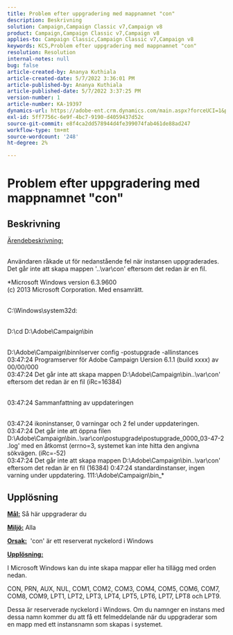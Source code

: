 ```yaml
---
title: Problem efter uppgradering med mappnamnet "con"
description: Beskrivning
solution: Campaign,Campaign Classic v7,Campaign v8
product: Campaign,Campaign Classic v7,Campaign v8
applies-to: Campaign Classic,Campaign Classic v7,Campaign v8
keywords: KCS,Problem efter uppgradering med mappnamnet "con"
resolution: Resolution
internal-notes: null
bug: false
article-created-by: Ananya Kuthiala
article-created-date: 5/7/2022 3:36:01 PM
article-published-by: Ananya Kuthiala
article-published-date: 5/7/2022 3:37:25 PM
version-number: 1
article-number: KA-19397
dynamics-url: https://adobe-ent.crm.dynamics.com/main.aspx?forceUCI=1&pagetype=entityrecord&etn=knowledgearticle&id=71a05960-1bce-ec11-a7b5-0022480a8e40
exl-id: 5ff7756c-6e9f-4bc7-9190-d4059437d52c
source-git-commit: e8f4ca2dd578944d4fe399074fab461de88ad247
workflow-type: tm+mt
source-wordcount: '248'
ht-degree: 2%

---
```


# Problem efter uppgradering med mappnamnet &quot;con&quot;

## Beskrivning

<u>Ärendebeskrivning:</u>

<br>Användaren råkade ut för nedanstående fel när instansen uppgraderades. Det går inte att skapa mappen &#39;..\var\con&#39; eftersom det redan är en fil.

*Microsoft Windows version 6.3.9600
<br>(c) 2013 Microsoft Corporation. Med ensamrätt. 

<br>C:\Windows\system32d: 

<br>D:\cd D:\Adobe\Campaign\bin 

<br>D:\Adobe\Campaign\binnlserver config -postupgrade -allinstances
<br>03:47:24 Programserver för Adobe Campaign Uersion 6.1.1 (build xxxx) av 00/00/000
<br>03:47:24 Det går inte att skapa mappen D:\Adobe\Campaign\bin\..\var\con&#39; eftersom det redan är en fil (iRc=16384) 

<br>03:47:24 Sammanfattning av uppdateringen

<br>03:47:24 ikoninstanser, 0 varningar och 2 fel under uppdateringen.
<br>03:47:24 Det går inte att öppna filen D:\Adobe\Campaign\bin\..\var\con\postupgrade\postupgrade_0000_03-47-2 .log&#39; med en åtkomst (errno=3, systemet kan inte hitta den angivna sökvägen. (iRc=-52)
<br>03:47:24 Det går inte att skapa mappen D:\Adobe\Campaign\bin\..\var\con&#39; eftersom det redan är en fil (16384) 0:47:24 standardinstanser, ingen varning under uppdatering. 111:\Adobe\Campaign\bin_*

## Upplösning


<b><u>Mål:</u></b> Så här uppgraderar du

<b><u>Miljö:</u></b> Alla

<b><u>Orsak:</u></b>  &#39;con&#39; är ett reserverat nyckelord i Windows

<b><u>Upplösning:</u></b>

I Microsoft Windows kan du inte skapa mappar eller ha tillägg med orden nedan.

CON, PRN, AUX, NUL, COM1, COM2, COM3, COM4, COM5, COM6, COM7, COM8, COM9, LPT1, LPT2, LPT3, LPT4, LPT5, LPT6, LPT7, LPT8 och LPT9.

Dessa är reserverade nyckelord i Windows. Om du namnger en instans med dessa namn kommer du att få ett felmeddelande när du uppgraderar som en mapp med ett instansnamn som skapas i systemet.
